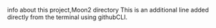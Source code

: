 info about this project,Moon2 directory
This is an additional line added directly from the terminal using githubCLI.
